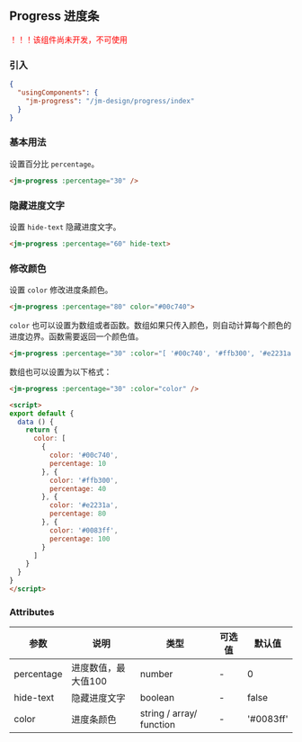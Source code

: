 ## Progress 进度条

<p style="color: #ff0000;">！！！该组件尚未开发，不可使用</p>

### 引入

```json
{
  "usingComponents": {
    "jm-progress": "/jm-design/progress/index"
  }
}
```

### 基本用法

设置百分比 `percentage`。

```html
<jm-progress :percentage="30" />
```

### 隐藏进度文字

设置 `hide-text` 隐藏进度文字。

```html
<jm-progress :percentage="60" hide-text>
```

### 修改颜色

设置 `color` 修改进度条颜色。

```html
<jm-progress :percentage="80" color="#00c740">
```

`color` 也可以设置为数组或者函数。数组如果只传入颜色，则自动计算每个颜色的进度边界。函数需要返回一个颜色值。

```html
<jm-progress :percentage="30" :color="[ '#00c740', '#ffb300', '#e2231a', '#0083ff' ]" />
```

数组也可以设置为以下格式：

```html
<jm-progress :percentage="30" :color="color" />

<script>
export default {
  data () {
    return {
      color: [
        {
          color: '#00c740',
          percentage: 10
        }, {
          color: '#ffb300',
          percentage: 40
        }, {
          color: '#e2231a',
          percentage: 80
        }, {
          color: '#0083ff',
          percentage: 100
        }
      ]
    }
  }
}
</script>
```

### Attributes

| 参数      | 说明                                 | 类型      | 可选值       | 默认值   |
|---------- |------------------------------------ |---------- |------------- |-------- |
| percentage | 进度数值，最大值100 | number | - | 0 |
| hide-text | 隐藏进度文字 | boolean | - | false |
| color | 进度条颜色 | string / array/ function | - | '#0083ff' |


